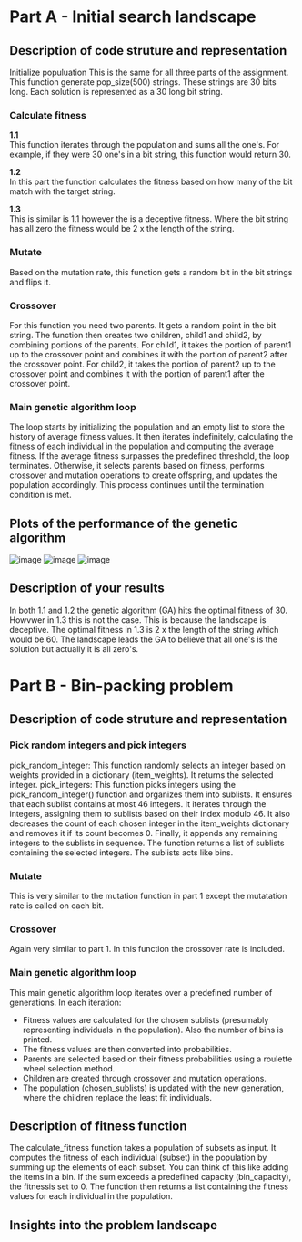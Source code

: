 # Part A - Initial search landscape

## Description of code struture and representation
Initialize populuation
This is the same for all three parts of the assignment. This function generate pop_size(500) strings.
These strings are 30 bits long. Each solution is represented as a 30 long bit string.

### Calculate fitness
**1.1** <br>
This function iterates through the population and sums all the one's. For example, if they were 30
one's in a bit string, this function would return 30.

**1.2** <br>
In this part the function calculates the fitness based on how many of the bit match with the target
string.

**1.3** <br>
This is similar is 1.1 however the is a deceptive fitness. Where the bit string has all zero the 
fitness would be 2 x the length of the string.

### Mutate
Based on the mutation rate, this function gets a random bit in the bit strings and flips it.

### Crossover
For this function you need two parents. It gets a random point in the bit string. The function
then creates two children, child1 and child2, by combining portions of the parents.
For child1, it takes the portion of parent1 up to the crossover point and combines it with the portion
of parent2 after the crossover point. For child2, it takes the portion of parent2 up to the crossover
point and combines it with the portion of parent1 after the crossover point.

### Main genetic algorithm loop
The loop starts by initializing the population and an empty list to store the history of average fitness values.
It then iterates indefinitely, calculating the fitness of each individual in the population and computing the
average fitness. If the average fitness surpasses the predefined threshold, the loop terminates. Otherwise,
it selects parents based on fitness, performs crossover and mutation operations to create offspring, and updates
the population accordingly. This process continues until the termination condition is met.


## Plots of the performance of the genetic algorithm
![image](https://github.com/HameedAdagun/CT421-Project-1-Evolutionary-Search/assets/144913969/eed4c293-40f0-420d-a3cd-187023b59a69)
![image](https://github.com/HameedAdagun/CT421-Project-1-Evolutionary-Search/assets/144913969/56ebb97f-7e82-4a94-be7d-63804d4039a6)
![image](https://github.com/HameedAdagun/CT421-Project-1-Evolutionary-Search/assets/144913969/12dcdbc2-2740-4384-9503-9d1b6bffebfd)


## Description of your results
In both 1.1 and 1.2 the genetic algorithm (GA) hits the optimal fitness of 30. Howvwer in 1.3 this is not the case. This 
is because the landscape is deceptive. The optimal fitness in 1.3 is 2 x the length of the string which would be 60.
The landscape leads the GA to believe that all one's is the solution but actually it is all zero's.

# Part B - Bin-packing problem

## Description of code struture and representation
### Pick random integers and pick integers
pick_random_integer: This function randomly selects an integer based on weights provided in a dictionary (item_weights). 
It returns the selected integer.
pick_integers: This function picks integers using the pick_random_integer() function and organizes them into sublists. 
It ensures that each sublist contains at most 46 integers. It iterates through the integers, assigning them to sublists
based on their index modulo 46. It also decreases the count of each chosen integer in the item_weights dictionary and
removes it if its count becomes 0. Finally, it appends any remaining integers to the sublists in sequence. The function
returns a list of sublists containing the selected integers. The sublists acts like bins.

### Mutate
This is very similar to the mutation function in part 1 except the mutatation rate is called on each bit.

### Crossover
Again very similar to part 1. In this function the crossover rate is included.

### Main genetic algorithm loop
This main genetic algorithm loop iterates over a predefined number of generations. In each iteration:
- Fitness values are calculated for the chosen sublists (presumably representing individuals in the population). Also the number of bins is printed.
- The fitness values are then converted into probabilities.
- Parents are selected based on their fitness probabilities using a roulette wheel selection method.
- Children are created through crossover and mutation operations.
- The population (chosen_sublists) is updated with the new generation, where the children replace the least fit individuals.

## Description of fitness function
The calculate_fitness function takes a population of subsets as input. It computes the fitness of each individual (subset) in
the population by summing up the elements of each subset. You can think of this like adding the items in a bin. If the sum exceeds
a predefined capacity (bin_capacity), the fitnessis set to 0. The function then returns a list containing the fitness values for each
individual in the population. 

## Insights into the problem landscape


 

